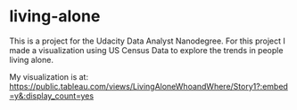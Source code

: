 # living-alone

This is a project for the Udacity Data Analyst Nanodegree. For this project I made a visualization using US Census Data to explore the trends in people living alone.

My visualization is at: https://public.tableau.com/views/LivingAloneWhoandWhere/Story1?:embed=y&:display_count=yes

